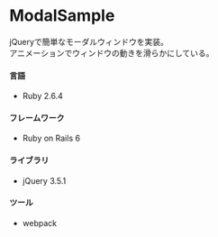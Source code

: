 # ModalSample

jQueryで簡単なモーダルウィンドウを実装。  
アニメーションでウィンドウの動きを滑らかにしている。  

#### 言語

* Ruby 2.6.4

#### フレームワーク

* Ruby on Rails 6

#### ライブラリ

* jQuery 3.5.1


#### ツール

* webpack

